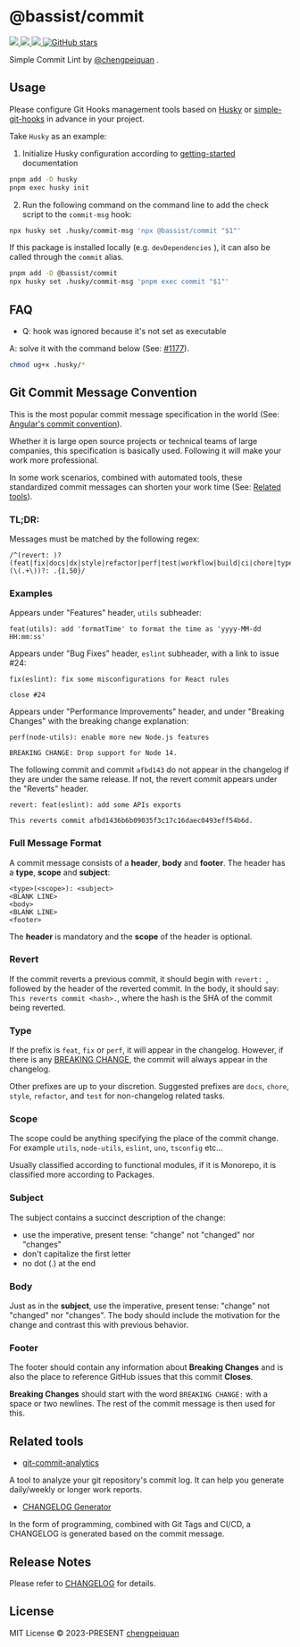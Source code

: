 # @bassist/commit

<p>
  <a href='https://www.npmjs.com/package/@bassist/commit'>
    <img src="https://img.shields.io/npm/v/@bassist/commit?color=f43f5e&label=npm" />
  </a>
  <a href="https://www.npmjs.com/package/@bassist/commit" target="__blank">
    <img src="https://img.shields.io/npm/dt/@bassist/commit?color=f43f5e&label=downloads" />
  </a>
  <a href="https://github.com/chengpeiquan/bassist/tree/main/packages/commit" target="__blank">
    <img src="https://img.shields.io/static/v1?label=&message=docs%20%26%20demos&color=f43f5e" />
  </a>
  <a href="https://github.com/chengpeiquan/bassist" target="__blank">
    <img alt="GitHub stars" src="https://img.shields.io/github/stars/chengpeiquan/bassist?style=social" />
  </a>
</p>

Simple Commit Lint by [@chengpeiquan](https://github.com/chengpeiquan) .

## Usage

Please configure Git Hooks management tools based on [Husky](https://github.com/typicode/husky) or [simple-git-hooks](https://github.com/toplenboren/simple-git-hooks) in advance in your project.

Take `Husky` as an example:

1. Initialize Husky configuration according to [getting-started](https://typicode.github.io/husky/get-started.html) documentation

```bash
pnpm add -D husky
pnpm exec husky init
```

2. Run the following command on the command line to add the check script to the `commit-msg` hook:

```bash
npx husky set .husky/commit-msg 'npx @bassist/commit "$1"'
```

If this package is installed locally (e.g. `devDependencies` ), it can also be called through the `commit` alias.

```bash
pnpm add -D @bassist/commit
npx husky set .husky/commit-msg 'pnpm exec commit "$1"'
```

## FAQ

- Q: hook was ignored because it's not set as executable

A: solve it with the command below (See: [#1177](https://github.com/typicode/husky/issues/1177)).

```bash
chmod ug+x .husky/*
```

## Git Commit Message Convention

This is the most popular commit message specification in the world (See: [Angular's commit convention](https://github.com/conventional-changelog/conventional-changelog/tree/master/packages/conventional-changelog-angular)).

Whether it is large open source projects or technical teams of large companies, this specification is basically used. Following it will make your work more professional.

In some work scenarios, combined with automated tools, these standardized commit messages can shorten your work time (See: [Related tools](#related-tools)).

### TL;DR:

Messages must be matched by the following regex:

```
/^(revert: )?(feat|fix|docs|dx|style|refactor|perf|test|workflow|build|ci|chore|types|wip)(\(.+\))?: .{1,50}/
```

### Examples

Appears under "Features" header, `utils` subheader:

```
feat(utils): add 'formatTime' to format the time as 'yyyy-MM-dd HH:mm:ss'
```

Appears under "Bug Fixes" header, `eslint` subheader, with a link to issue #24:

```
fix(eslint): fix some misconfigurations for React rules

close #24
```

Appears under "Performance Improvements" header, and under "Breaking Changes" with the breaking change explanation:

```
perf(node-utils): enable more new Node.js features

BREAKING CHANGE: Drop support for Node 14.
```

The following commit and commit `afbd143` do not appear in the changelog if they are under the same release. If not, the revert commit appears under the "Reverts" header.

```
revert: feat(eslint): add some APIs exports

This reverts commit afbd1436b6b09035f3c17c16daec0493eff54b6d.
```

### Full Message Format

A commit message consists of a **header**, **body** and **footer**. The header has a **type**, **scope** and **subject**:

```
<type>(<scope>): <subject>
<BLANK LINE>
<body>
<BLANK LINE>
<footer>
```

The **header** is mandatory and the **scope** of the header is optional.

### Revert

If the commit reverts a previous commit, it should begin with `revert: `, followed by the header of the reverted commit. In the body, it should say: `This reverts commit <hash>.`, where the hash is the SHA of the commit being reverted.

### Type

If the prefix is `feat`, `fix` or `perf`, it will appear in the changelog. However, if there is any [BREAKING CHANGE](#footer), the commit will always appear in the changelog.

Other prefixes are up to your discretion. Suggested prefixes are `docs`, `chore`, `style`, `refactor`, and `test` for non-changelog related tasks.

### Scope

The scope could be anything specifying the place of the commit change. For example `utils`, `node-utils`, `eslint`, `uno`, `tsconfig` etc...

Usually classified according to functional modules, if it is Monorepo, it is classified more according to Packages.

### Subject

The subject contains a succinct description of the change:

- use the imperative, present tense: "change" not "changed" nor "changes"
- don't capitalize the first letter
- no dot (.) at the end

### Body

Just as in the **subject**, use the imperative, present tense: "change" not "changed" nor "changes".
The body should include the motivation for the change and contrast this with previous behavior.

### Footer

The footer should contain any information about **Breaking Changes** and is also the place to
reference GitHub issues that this commit **Closes**.

**Breaking Changes** should start with the word `BREAKING CHANGE:` with a space or two newlines. The rest of the commit message is then used for this.

## Related tools

- [git-commit-analytics](https://github.com/analyticsjs/git-commit-analytics)

A tool to analyze your git repository's commit log. It can help you generate daily/weekly or longer work reports.

- [CHANGELOG Generator](https://github.com/chengpeiquan/bassist/blob/main/scripts/changelog.ts)

In the form of programming, combined with Git Tags and CI/CD, a CHANGELOG is generated based on the commit message.

## Release Notes

Please refer to [CHANGELOG](https://github.com/chengpeiquan/bassist/blob/main/packages/commit/CHANGELOG.md) for details.

## License

MIT License © 2023-PRESENT [chengpeiquan](https://github.com/chengpeiquan)
